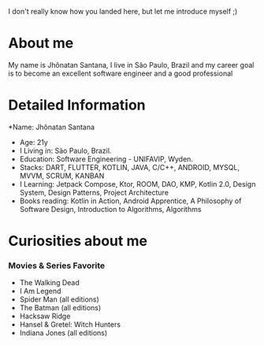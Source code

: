 
I don't really know how you landed here, but let me introduce myself ;)

# About me
<p>My name is Jhônatan Santana, I live in São Paulo, Brazil and my career goal is to become an excellent software engineer and a good professional</p>


# Detailed Information

*Name: Jhônatan Santana
* Age: 21y
* I Living in: São Paulo, Brazil.
* Education: Software Engineering - UNIFAVIP, Wyden.
* Stacks: DART, FLUTTER, KOTLIN, JAVA, C/C++, ANDROID, MYSQL, MVVM, SCRUM, KANBAN
* I Learning: Jetpack Compose, Ktor, ROOM, DAO, KMP, Kotlin 2.0, Design System, Design Patterns, Project Architecture
* Books reading: Kotlin in Action, Android Apprentice, A Philosophy of Software Design, Introduction to Algorithms, Algorithms


# Curiosities about me
### Movies & Series Favorite 

* The Walking Dead
* I Am Legend 
* Spider Man (all editions)
* The Batman (all editions)
* Hacksaw Ridge
* Hansel & Gretel: Witch Hunters
* Indiana Jones (all editions)

